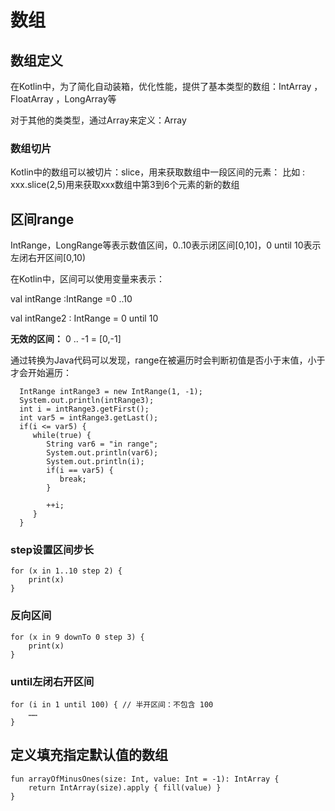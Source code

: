# 数组

## 数组定义
 在Kotlin中，为了简化自动装箱，优化性能，提供了基本类型的数组：IntArray ，FloatArray ，LongArray等

  对于其他的类类型，通过Array<T>来定义：Array<String>

### 数组切片
  Kotlin中的数组可以被切片：slice，用来获取数组中一段区间的元素：
比如 : xxx.slice(2,5)用来获取xxx数组中第3到6个元素的新的数组


## 区间range
 IntRange，LongRange等表示数值区间，0..10表示闭区间[0,10]，0 until 10表示左闭右开区间[0,10)
 
 在Kotlin中，区间可以使用变量来表示：

 val intRange :IntRange =0 ..10

 val intRange2 : IntRange = 0 until 10

 **无效的区间：** 0 .. -1 = [0,-1]
 
 通过转换为Java代码可以发现，range在被遍历时会判断初值是否小于末值，小于才会开始遍历：
 
      IntRange intRange3 = new IntRange(1, -1);
      System.out.println(intRange3);
      int i = intRange3.getFirst();
      int var5 = intRange3.getLast();
      if(i <= var5) {
         while(true) {
            String var6 = "in range";
            System.out.println(var6);
            System.out.println(i);
            if(i == var5) {
               break;
            }

            ++i;
         }
      }

### step设置区间步长

    for (x in 1..10 step 2) {
        print(x)
    }

### 反向区间

    for (x in 9 downTo 0 step 3) {
        print(x)
    }

### until左闭右开区间

    for (i in 1 until 100) { // 半开区间：不包含 100
        …… 
    } 

## 定义填充指定默认值的数组

    fun arrayOfMinusOnes(size: Int, value: Int = -1): IntArray {
        return IntArray(size).apply { fill(value) }
    }